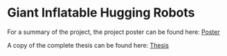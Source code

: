 # Giant Inflatable Hugging Robots

For a summary of the project, the project poster can be found here: 
[Poster](<Hugging Poster.pdf>)

A copy of the complete thesis can be found here:
[Thesis](Thesis.pdf)


